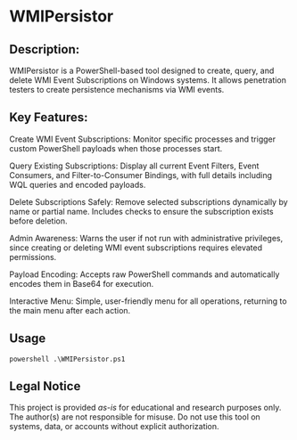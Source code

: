 # WMIPersistor

<h2>Description:</h2>
WMIPersistor is a PowerShell-based tool designed to create, query, and delete WMI Event Subscriptions on Windows systems. It allows penetration testers to create persistence mechanisms via WMI events.

<h2>Key Features:</h2>
Create WMI Event Subscriptions: 
Monitor specific processes and trigger custom PowerShell payloads when those processes start.

Query Existing Subscriptions: 
Display all current Event Filters, Event Consumers, and Filter-to-Consumer Bindings, with full details including WQL queries and encoded payloads.

Delete Subscriptions Safely: 
Remove selected subscriptions dynamically by name or partial name. Includes checks to ensure the subscription exists before deletion.

Admin Awareness: 
Warns the user if not run with administrative privileges, since creating or deleting WMI event subscriptions requires elevated permissions.

Payload Encoding: 
Accepts raw PowerShell commands and automatically encodes them in Base64 for execution.

Interactive Menu: 
Simple, user-friendly menu for all operations, returning to the main menu after each action.

<h2>Usage</h2>
<pre><code>powershell .\WMIPersistor.ps1</code></pre>

<h2>Legal Notice</h2>
<p>This project is provided <em>as-is</em> for educational and research purposes only.
The author(s) are not responsible for misuse. Do not use this tool on systems, data,
or accounts without explicit authorization.</p>
